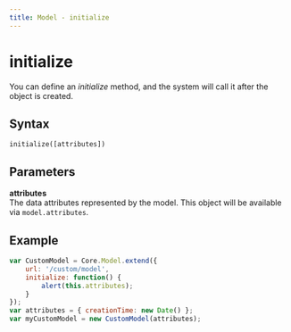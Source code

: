 ```yaml
---
title: Model - initialize
---
```


# initialize
You can define an *initialize* method, and the system will call it after the object is created.

## Syntax
`initialize([attributes])`


## Parameters

**attributes**  
The data attributes represented by the model. This object will be available via `model.attributes`.

## Example

```javascript
var CustomModel = Core.Model.extend({
    url: '/custom/model',
    initialize: function() {
        alert(this.attributes);
    }
});
var attributes = { creationTime: new Date() };
var myCustomModel = new CustomModel(attributes);
```

